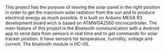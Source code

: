 This project has the purpose of moving the solar panel in the right position in order to get the maximum solar radiation from the sun and to produce electrical energy as much possible. It is built on Arduino MEGA R3 development board wich is based on ATMWGA2560 microcontroller.
The main feature of this project is the Bluetooth communication with a Android app to send data from sensors in real time and to get commands for solar tracker position.
It have sensors for temperature, humidity, voltage and current. The bluetooth module is HC-05. 
